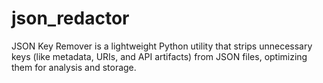 # json_redactor
JSON Key Remover is a lightweight Python utility that strips unnecessary keys (like metadata, URIs, and API artifacts) from JSON files, optimizing them for analysis and storage.
